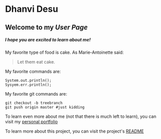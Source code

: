 <!-- 
Pictures: PFP and UCSD 
Headings 
Styling Text
Quoting Text
Quoting Code
External links
Section Links
Relative Links
Ordered and Unordered Lists
Task Lists -->

# Dhanvi Desu
## Welcome to my *User Page*
##### I hope you are ***excited*** to learn about me!

My favorite type of food is cake. As Marie-Antoinette said:
> Let them eat cake.

My favorite commands are:
```
System.out.println();
Sysyem.err.println();
```
My favorite git commands are:
```
git checkout -b treebranch
git push origin master #just kidding
```

To learn even more about me (not that there is much left to learn), you can visit my [personal portfolio](https://dhanvidesu.herokuapp.com/)

To learn more about this project, you can visit the project's [README](README.md)


